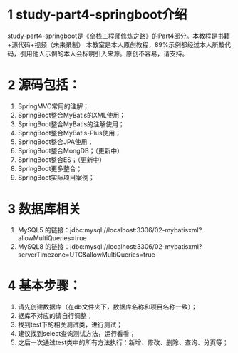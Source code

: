# 1 study-part4-springboot介绍

study-part4-springboot是《全栈工程师修炼之路》的Part4部分。本教程是书籍+源代码+视频（未来录制）
本教室是本人原创教程，89%示例都经过本人所敲代码，引用他人示例的本人会标明引入来源。原创不容易，请支持。

# 2 源码包括：
1. SpringMVC常用的注解；
2. SpringBoot整合MyBatis的XML使用；
3. SpringBoot整合MyBatis的注解使用；
4. SpringBoot整合MyBatis-Plus使用；
5. SpringBoot整合JPA使用；
6. SpringBoot整合MongDB；（更新中）
7. SpringBoot整合ES；（更新中）
8. SpringBoot更多整合；
9. SpringBoot实际项目案例；

# 3 数据库相关

1. MySQL5 的链接：jdbc:mysql://localhost:3306/02-mybatisxml?allowMultiQueries=true
2. MySQL8 的链接：jdbc:mysql://localhost:3306/02-mybatisxml?serverTimezone=UTC&allowMultiQueries=true
# 4 基本步骤：
1. 请先创建数据库（在db文件夹下，数据库名称和项目名称一致）；
2. 据库不对应的请自行调整；
3. 找到test下的相关测试类，进行测试；
4. 建议找到select查询测试方法，运行看看；
5. 之后一次通过test类中的所有方法执行：新增、修改、删除、查询、分页等；
